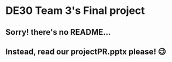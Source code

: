 # DE30 Team 3's Final project
## Sorry! there's no README...
## Instead, read our projectPR.pptx please! 😉
